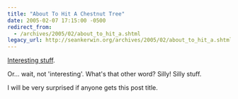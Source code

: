 ```yaml
---
title: "About To Hit A Chestnut Tree"
date: 2005-02-07 17:15:00 -0500
redirect_from:
  - /archives/2005/02/about_to_hit_a.shtml
legacy_url: http://seankerwin.org/archives/2005/02/about_to_hit_a.shtml
---
```

<p><a href="http://www2.mnbar.org/benchandbar/2003/feb03/simpsons.htm">Interesting stuff</a>.</p>

<p>Or... wait, not 'interesting'.  What's that other word?  Silly!  Silly stuff.</p>

<p></p>

<p>I will be very surprised if anyone gets this post title.</p>
